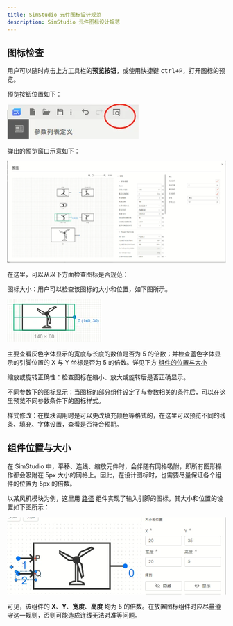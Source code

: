 ```yaml
---
title: SimStudio 元件图标设计规范
description: SimStudio 元件图标设计规范
---
```


## 图标检查

用户可以随时点击上方工具栏的**预览按钮**，或使用快捷键 <kbd>ctrl+P</kbd>，打开图标的预览。

预览按钮位置如下：

![预览按钮](image-1.png)

弹出的预览窗口示意如下：

![预览窗口](image-2.png)

在这里，可以从以下方面检查图标是否规范：

图标大小：用户可以检查该图标的大小和位置，如下图所示。

![图标大小检查](image-3.png)

主要查看灰色字体显示的宽度与长度的数值是否为 5 的倍数；并检查蓝色字体显示的引脚位置的 X 与 Y 坐标是否为 5 的倍数。详见下方 [组件的位置与大小](#组件位置与大小)

缩放或旋转正确性：检查图标在缩小、放大或旋转后是否正确显示。

不同参数下的图标显示：当图标的部分组件设定了与参数相关的条件后，可以在这里预览不同参数条件下的图标样式。

样式修改：在模块调用时是可以更改填充颜色等格式的，在这里可以预览不同的线条、填充、字体设置，查看是否符合预期。

## 组件位置与大小

在 SimStudio 中，平移、连线、缩放元件时，会伴随有网格吸附，即所有图形操作都会吸附在 5px 大小的网格上。因此，在设计图标时，也需要尽量保证各个组件的位置为 5px 的倍数。

以某风机模块为例，这里用 [路径](../40-path/index.md) 组件实现了输入引脚的图标，其大小和位置的设置如下图所示：

![大小与位置的正确设置](image.png)

可见，该组件的 **X**、**Y**、**宽度**、**高度** 均为 5 的倍数。在放置图标组件时应尽量遵守这一规则，否则可能造成连线无法对准等问题。